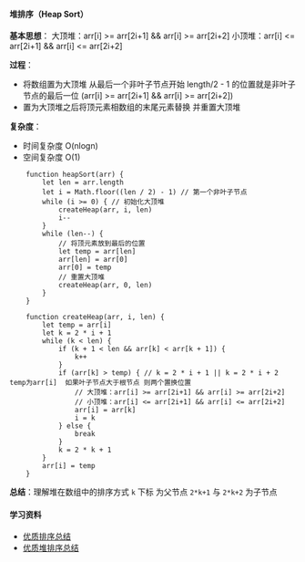 #### 堆排序（Heap Sort）

**基本思想**：
大顶堆：arr[i] >= arr[2i+1] && arr[i] >= arr[2i+2]
小顶堆：arr[i] <= arr[2i+1] && arr[i] <= arr[2i+2]

**过程**：

- 将数组置为大顶堆 从最后一个非叶子节点开始 length/2 - 1 的位置就是非叶子节点的最后一位 (arr[i] >= arr[2i+1] && arr[i] >= arr[2i+2])
- 置为大顶堆之后将顶元素相数组的末尾元素替换 并重置大顶堆

**复杂度**：

- 时间复杂度 O(nlogn)
- 空间复杂度 O(1)

```
    function heapSort(arr) {
        let len = arr.length
        let i = Math.floor((len / 2) - 1) // 第一个非叶子节点
        while (i >= 0) { // 初始化大顶堆
            createHeap(arr, i, len)
            i--
        }
        while (len--) {
            // 将顶元素放到最后的位置
            let temp = arr[len]
            arr[len] = arr[0]
            arr[0] = temp
            // 重置大顶堆
            createHeap(arr, 0, len)
        }
    }

    function createHeap(arr, i, len) {
        let temp = arr[i]
        let k = 2 * i + 1
        while (k < len) {
            if (k + 1 < len && arr[k] < arr[k + 1]) {
                k++
            }
            if (arr[k] > temp) { // k = 2 * i + 1 || k = 2 * i + 2      temp为arr[i]  如果叶子节点大于根节点 则两个置换位置
                // 大顶堆：arr[i] >= arr[2i+1] && arr[i] >= arr[2i+2]
                // 小顶堆：arr[i] <= arr[2i+1] && arr[i] <= arr[2i+2]
                arr[i] = arr[k]
                i = k
            } else {
                break
            }
            k = 2 * k + 1
        }
        arr[i] = temp
    }
```

**总结**：理解堆在数组中的排序方式 `k` 下标 为父节点 `2*k+1` 与 `2*k+2` 为子节点

#### 学习资料

- [优质排序总结](https://www.cnblogs.com/xiaohuiduan/p/11188304.html)
- [优质堆排序总结](https://www.cnblogs.com/chengxiao/p/6129630.html)

